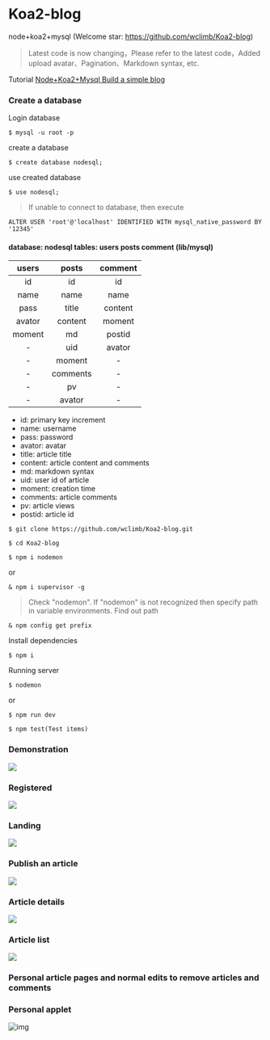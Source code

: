 # Koa2-blog
node+koa2+mysql (Welcome star: https://github.com/wclimb/Koa2-blog)

> Latest code is now changing，Please refer to the latest code，Added upload avatar、Pagination、Markdown syntax, etc.


Tutorial [Node+Koa2+Mysql Build a simple blog](http://www.wclimb.site/2017/07/12/Node-Koa2-Mysql-%E6%90%AD%E5%BB%BA%E7%AE%80%E6%98%93%E5%8D%9A%E5%AE%A2/)

### Create a database

Login database
```
$ mysql -u root -p
```
create a database
```
$ create database nodesql;
```
use created database
```
$ use nodesql;
```

> If unable to connect to database, then execute
```
ALTER USER 'root'@'localhost' IDENTIFIED WITH mysql_native_password BY '12345'
```

#### database: nodesql  tables: users posts comment  (lib/mysql)

| users   | posts   | comment   |
| :----:  | :----:  | :----:    |
| id      | id      | id        |
| name    | name    | name      |
| pass    | title   | content   |
| avator  | content | moment    |
| moment  | md      | postid    |
| -       | uid     | avator    |
| -       | moment  | -         |
| -       | comments| -         |    
| -       | pv      | -         |    
| -       | avator  | -         |  


* id: primary key increment
* name: username
* pass: password
* avator: avatar
* title: article title
* content: article content and comments
* md: markdown syntax
* uid: user id of article
* moment: creation time
* comments: article comments
* pv: article views
* postid: article id

```
$ git clone https://github.com/wclimb/Koa2-blog.git
```
```
$ cd Koa2-blog
```
```
$ npm i nodemon
```
or
```
& npm i supervisor -g
```
> Check "nodemon". If "nodemon" is not recognized then specify path in variable environments. Find out path
```
& npm config get prefix
```

Install dependencies
```
$ npm i
```
Running server
```
$ nodemon
```
 or
```
$ npm run dev
```
```
$ npm test(Test items)
```
### Demonstration

![](http://www.wclimb.site/cdn/blog1.gif)

### Registered

![](http://www.wclimb.site/cdn/signup1.png)

### Landing

![](http://www.wclimb.site/cdn/signin1.png)

### Publish an article

![](http://www.wclimb.site/cdn/create1.png)

### Article details

![](http://www.wclimb.site/cdn/postcontent1.png)

### Article list

![](http://www.wclimb.site/cdn/posts1.png)

### Personal article pages and normal edits to remove articles and comments

### Personal applet

![img](http://www.wclimb.site/cdn/xcx.jpeg?v=1) 

